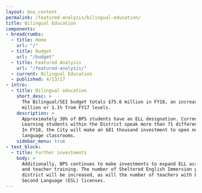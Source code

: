 ```yaml
---
layout: bos_content
permalink: /featured-analysis/bilingual-education/
title: Bilingual Education
components:
- breadcrumbs:
  - title: Home
    url: "/"
  - title: Budget
    url: "/budget"
  - title: Featured Analysis
    url: "/featured-analysis/"
  - current: Bilingual Education
  - published: 4/13/17
- intro:
  - title: Bilingual education
    short_desc: >
      The Bilingual/SEI budget totals $75.6 million in FY18, an increase of $0.8 
      million or 1.1% from FY17 levels.
    description: >
      Approximately 30% of BPS students have an ELL designation. Currently, English 
      Learning students within the District speak more than 71 different languages. 
      In FY18, the City will make an $81 thousand investment to open new dual 
      language classrooms. 
    sidebar_menu: true    
- text_block:
  - title: Further investments
    body: > 
      Additionally, BPS continues to make investments to expand ELL academic programs 
      and teacher training. The number of Sheltered English Immersion programs in the 
      district will be increased, as will the number of teachers with English as a 
      Second Language (ESL) licenses.
---
```

